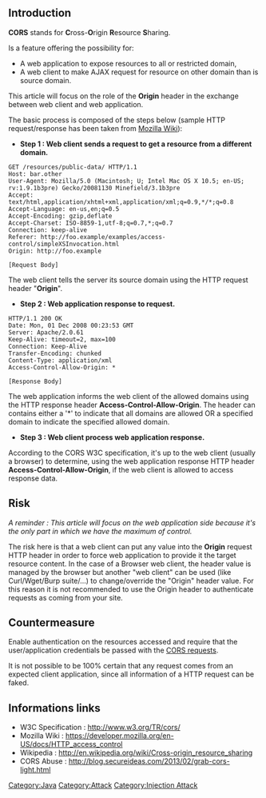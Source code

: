 ## Introduction

**CORS** stands for **C**ross-**O**rigin **R**esource **S**haring.

Is a feature offering the possibility for:

  - A web application to expose resources to all or restricted domain,
  - A web client to make AJAX request for resource on other domain than
    is source domain.

This article will focus on the role of the **Origin** header in the
exchange between web client and web application.

The basic process is composed of the steps below (sample HTTP
request/response has been taken from [Mozilla
Wiki](https://developer.mozilla.org/en-US/docs/HTTP_access_control)):

  - **Step 1 : Web client sends a request to get a resource from a
    different domain.**

<!-- end list -->

    GET /resources/public-data/ HTTP/1.1
    Host: bar.other
    User-Agent: Mozilla/5.0 (Macintosh; U; Intel Mac OS X 10.5; en-US; rv:1.9.1b3pre) Gecko/20081130 Minefield/3.1b3pre
    Accept: text/html,application/xhtml+xml,application/xml;q=0.9,*/*;q=0.8
    Accept-Language: en-us,en;q=0.5
    Accept-Encoding: gzip,deflate
    Accept-Charset: ISO-8859-1,utf-8;q=0.7,*;q=0.7
    Connection: keep-alive
    Referer: http://foo.example/examples/access-control/simpleXSInvocation.html
    Origin: http://foo.example

    [Request Body]

The web client tells the server its source domain using the HTTP request
header "**Origin**".

  - **Step 2 : Web application response to request.**

<!-- end list -->

    HTTP/1.1 200 OK
    Date: Mon, 01 Dec 2008 00:23:53 GMT
    Server: Apache/2.0.61
    Keep-Alive: timeout=2, max=100
    Connection: Keep-Alive
    Transfer-Encoding: chunked
    Content-Type: application/xml
    Access-Control-Allow-Origin: *

    [Response Body]

The web application informs the web client of the allowed domains using
the HTTP response header **Access-Control-Allow-Origin**. The header can
contains either a '\*' to indicate that all domains are allowed OR a
specified domain to indicate the specified allowed domain.

  - **Step 3 : Web client process web application response.**

According to the CORS W3C specification, it's up to the web client
(usually a browser) to determine, using the web application response
HTTP header **Access-Control-Allow-Origin**, if the web client is
allowed to access response data.

## Risk

*A reminder : This article will focus on the web application side
because it's the only part in which we have the maximum of control.*

The risk here is that a web client can put any value into the **Origin**
request HTTP header in order to force web application to provide it the
target resource content. In the case of a Browser web client, the header
value is managed by the browser but another "web client" can be used
(like Curl/Wget/Burp suite/...) to change/override the "Origin" header
value. For this reason it is not recommended to use the Origin header to
authenticate requests as coming from your site.

## Countermeasure

Enable authentication on the resources accessed and require that the
user/application credentials be passed with the [CORS
requests](https://developer.mozilla.org/en-US/docs/HTTP/Access_control_CORS#Requests_with_credentials).

It is not possible to be 100% certain that any request comes from an
expected client application, since all information of a HTTP request can
be faked.

## Informations links

  - W3C Specification : <http://www.w3.org/TR/cors/>
  - Mozilla Wiki :
    <https://developer.mozilla.org/en-US/docs/HTTP_access_control>
  - Wikipedia :
    <http://en.wikipedia.org/wiki/Cross-origin_resource_sharing>
  - CORS Abuse :
    <http://blog.secureideas.com/2013/02/grab-cors-light.html>

[Category:Java](Category:Java "wikilink")
[Category:Attack](Category:Attack "wikilink") [Category:Injection
Attack](Category:Injection_Attack "wikilink")